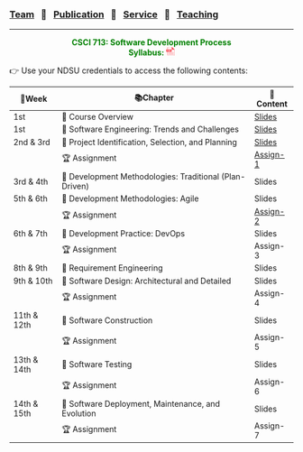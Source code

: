 ### [Team](stamlab.md) &nbsp;&nbsp;🌴&nbsp;&nbsp; [Publication](publications.md) &nbsp;&nbsp;🌴&nbsp;&nbsp; [Service](services.md) &nbsp;&nbsp;🌴&nbsp;&nbsp; [Teaching](teaching.md)
***
<style type="text/css">
.center{
  text-align:center; 
  display:block;
}
.centerImg {
  display: block;
  margin-left: 170px;  
}
</style>

<p class="center" style="color:green;">
<b>CSCI 713: Software Development Process</b> <br>
<b>Syllabus: <a href="teaching/syllabus/713SDP.pdf" target="_blank"><img src="assets/img/pdficon.png" width="15" height="15"></a></b> 
</p>
👉 Use your NDSU credentials to access the following contents:

| 📅Week      | 📚Chapter                                               | 📁Content                                                                                                                                 | 
|-------------|---------------------------------------------------------|-------------------------------------------------------------------------------------------------------------------------------------------|
| 1st         | 🔖 Course Overview                                      | <a href="https://docs.google.com/presentation/d/1UIrjQ6yi5ytBJATXIjBz4rrx4p9TMpu-cjUzvg-jzFU/edit?usp=sharing" target="_blank">Slides</a> |
| 1st         | 🔖 Software Engineering: Trends and Challenges          | <a href="https://docs.google.com/presentation/d/1xmyOZ0OL-KlCqQTVQGVrmrPxFsoqG4HfLqyupNkMmoQ/edit?usp=sharing" target="_blank">Slides</a> |
| 2nd & 3rd   | 🔖 Project Identification, Selection, and Planning      | <a href="https://docs.google.com/presentation/d/1O3vJXh2sZequb0sPPb8fLDvoYdnBtJjVMkkbo7ZFVxU/edit?usp=sharing" target="_blank">Slides</a> |
|             | 🏆 Assignment                                           | <a href="https://docs.google.com/document/d/13UyyI88Wv_f6qSsLirgPhHzEf0I-x4AbjXJQfnhpKfo/edit?usp=sharing" target="_blank">Assign-1</a>   |
| 3rd & 4th   | 🔖 Development Methodologies: Traditional (Plan-Driven) | Slides                                                                                                                                    |
| 5th & 6th   | 🔖 Development Methodologies: Agile                     | Slides                                                                                                                                    |
|             | 🏆 Assignment                                           | <a href="https://docs.google.com/document/d/1SS7TylUzCdWzeD-bJ3L2bJbYnhgTCXQXoC_Une4jaq4/edit?usp=sharing" target="_blank">Assign-2</a>   |
| 6th & 7th   | 🔖 Development Practice: DevOps                         | Slides                                                                                                                                    |
|             | 🏆 Assignment                                           | Assign-3                                                                                                                                  |
| 8th & 9th   | 🔖 Requirement Engineering                              | Slides                                                                                                                                    |
| 9th & 10th  | 🔖 Software Design: Architectural and Detailed          | Slides                                                                                                                                    |
|             | 🏆 Assignment                                           | Assign-4                                                                                                                                  |
| 11th & 12th | 🔖 Software Construction                                | Slides                                                                                                                                    |
|             | 🏆 Assignment                                           | Assign-5                                                                                                                                  |
| 13th & 14th | 🔖 Software Testing                                     | Slides                                                                                                                                    |
|             | 🏆 Assignment                                           | Assign-6                                                                                                                                  |
| 14th & 15th | 🔖 Software Deployment, Maintenance, and Evolution      | Slides                                                                                                                                    |
|             | 🏆 Assignment                                           | Assign-7                                                                                                                                  |

